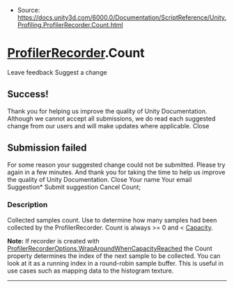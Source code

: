 * Source: https://docs.unity3d.com/6000.0/Documentation/ScriptReference/Unity.Profiling.ProfilerRecorder.Count.html

#  [ProfilerRecorder](https://docs.unity3d.com/6000.0/Documentation/ScriptReference/Unity.Profiling.ProfilerRecorder.html).Count
Leave feedback
Suggest a change
## Success!
Thank you for helping us improve the quality of Unity Documentation. Although we cannot accept all submissions, we do read each suggested change from our users and will make updates where applicable.
Close
## Submission failed
For some reason your suggested change could not be submitted. Please <a>try again</a> in a few minutes. And thank you for taking the time to help us improve the quality of Unity Documentation.
Close
Your name Your email Suggestion* Submit suggestion
Cancel
Count; 
### Description
Collected samples count.
Use to determine how many samples had been collected by the ProfilerRecorder. Count is always >= 0 and < [Capacity](https://docs.unity3d.com/6000.0/Documentation/ScriptReference/Unity.Profiling.ProfilerRecorder.Capacity.html).  
  
**Note:** If recorder is created with [ProfilerRecorderOptions.WrapAroundWhenCapacityReached](https://docs.unity3d.com/6000.0/Documentation/ScriptReference/Unity.Profiling.ProfilerRecorderOptions.WrapAroundWhenCapacityReached.html) the Count property determines the index of the next sample to be collected. You can look at it as a running index in a round-robin sample buffer. This is useful in use cases such as mapping data to the histogram texture.
* * *

